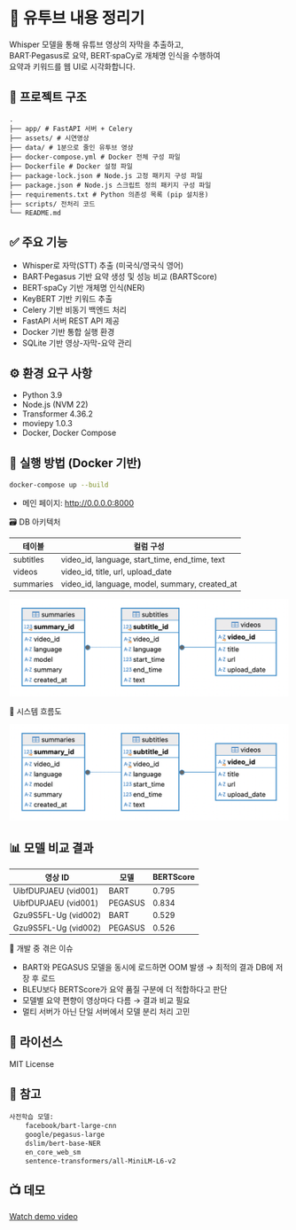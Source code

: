 # 🧠 유투브 내용 정리기

Whisper 모델을 통해 유튜브 영상의 자막을 추출하고,  
BART·Pegasus로 요약, BERT·spaCy로 개체명 인식을 수행하여  
요약과 키워드를 웹 UI로 시각화합니다.

## 📁 프로젝트 구조
```
.
├── app/ # FastAPI 서버 + Celery
├── assets/ # 시연영상
├── data/ # 1분으로 줄인 유투브 영상
├── docker-compose.yml # Docker 전체 구성 파일
├── Dockerfile # Docker 설정 파일
├── package-lock.json # Node.js 고정 패키지 구성 파일
├── package.json # Node.js 스크립트 정의 패키지 구성 파일
├── requirements.txt # Python 의존성 목록 (pip 설치용)
├── scripts/ 전처리 코드
└── README.md
```

## ✅ 주요 기능
- Whisper로 자막(STT) 추출 (미국식/영국식 영어)
- BART·Pegasus 기반 요약 생성 및 성능 비교 (BARTScore)
- BERT·spaCy 기반 개체명 인식(NER)
- KeyBERT 기반 키워드 추출
- Celery 기반 비동기 백엔드 처리
- FastAPI 서버 REST API 제공
- Docker 기반 통합 실행 환경
- SQLite 기반 영상-자막-요약 관리


## ⚙️ 환경 요구 사항
- Python 3.9
- Node.js (NVM 22)
- Transformer 4.36.2
- moviepy 1.0.3
- Docker, Docker Compose


## 🔧 실행 방법 (Docker 기반)
```bash
docker-compose up --build
```
* 메인 페이지: http://0.0.0.0:8000


🗃️ DB 아키텍처

| 테이블       | 컬럼 구성                                        |
|------------|------------------------------------------------|
| subtitles  | video_id, language, start_time, end_time, text |
| videos     | video_id, title, url, upload_date              |
| summaries  | video_id, language, model, summary, created_at |

![alt text](./assets/image1.png)


🧭 시스템 흐름도

![alt text](./assets/image1.png)


## 📊 모델 비교 결과
| 영상 ID              | 모델     | BERTScore |
|----------------------|----------|-----------|
| UibfDUPJAEU (vid001) | BART     | 0.795     |
| UibfDUPJAEU (vid001) | PEGASUS  | 0.834     |
| Gzu9S5FL-Ug (vid002) | BART     | 0.529     |
| Gzu9S5FL-Ug (vid002) | PEGASUS  | 0.526     |


🐞 개발 중 겪은 이슈

- BART와 PEGASUS 모델을 동시에 로드하면 OOM 발생 → 최적의 결과 DB에 저장 후 로드
- BLEU보다 BERTScore가 요약 품질 구분에 더 적합하다고 판단
- 모델별 요약 편향이 영상마다 다름 → 결과 비교 필요
- 멀티 서버가 아닌 단일 서버에서 모델 분리 처리 고민


## 📄 라이선스
MIT License


## 📌 참고
    사전학습 모델:
        facebook/bart-large-cnn
        google/pegasus-large
        dslim/bert-base-NER
        en_core_web_sm
        sentence-transformers/all-MiniLM-L6-v2


## 📺 데모
[Watch demo video](./assets/demo.mp4)
